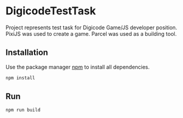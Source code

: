 # DigicodeTestTask

Project represents test task for Digicode Game/JS developer position.
PixiJS was used to create a game. Parcel was used as a building tool.

## Installation

Use the package manager [npm](<[https://pip.pypa.io/en/stable/](https://www.npmjs.com/)>) to install all dependencies.

```bash
npm install
```

## Run

```bash
npm run build
```
